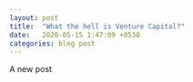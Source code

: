 ```yaml
---
layout: post
title:  "What the hell is Venture Capital?"
date:   2020-05-15 1:47:09 +0530
categories: blog post
---
```

A new post

